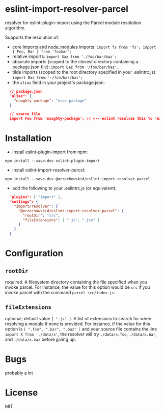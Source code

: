 # eslint-import-resolver-parcel
resolver for eslint-plugin-import using the Parcel module resolution algorithm.

Supports the resolution of:

- core imports and node_modules imports: `import fs from 'fs'; import { Foo, Bar } from 'foobar';`
- relative imports: `import Baz from './foo/bar/baz';`
- absolute imports (scoped to the closest directory containing a package.json file): `import Baz from '/foo/bar/baz';`
- tilde imports (scoped to the root directory specified in your .eslintrc.js): `import Baz from '~/foo/bar/baz';`
- the `alias` field in your project's package.json:
```JSON
  // package.json
  "alias": {
    "naughty-package": "nice-package"
  }

  // source file
  import Foo from 'naughty-package'; // <-- eslint resolves this to 'nice-package'
```

# Installation
- install eslint-plugin-import from npm:

`npm install --save-dev eslint-plugin-import`

- install eslint-import-resolver-parcel:

`npm install --save-dev @orzechowskid/eslint-import-resolver-parcel`

- add the following to your .eslintrc.js (or equivalent):

```JSON
  "plugins": [ "import" ],
  "settings": {
    "import/resolver": {
      "@orzechowskid/eslint-import-resolver-parcel": {
        "rootDir": "src",
        "fileExtensions": [ ".js", ".jsx" ]
      }
    }
  }
```

# Configuration
## `rootDir`
required.  A filesystem directory containing the file specified when you invoke parcel.  For instance, the value for this option would be `src` if you invoke parcel with the command `parcel src/index.js`.

## `fileExtensions`
optional; default value `[ ".js" ]`.  A list of extensions to search for when resolving a module if none is provided.  For instance, if the value for this option is `[ ".foo", ".bar", ".baz" ]` and your source file contains the line `import X from './data/x'`, the resolver will try `./data/x.foo`, `./data/x.bar`, and `./data/x.baz` before giving up.

# Bugs
probably a lot

# License
MIT
